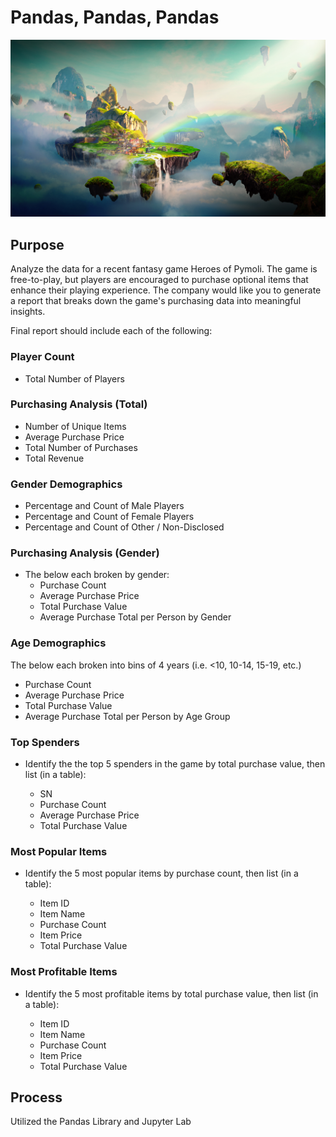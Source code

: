 # Pandas, Pandas, Pandas

![Screenshot](Instructions/Screenshots/Fantasy.jpg "Screenshot")

## Purpose
Analyze the data for a recent fantasy game Heroes of Pymoli.  The game is free-to-play, but players are encouraged to purchase optional items that enhance their playing experience.  The company would like you to generate a report that breaks down the game's purchasing data into meaningful insights.

Final report should include each of the following:

### Player Count
- Total Number of Players

### Purchasing Analysis (Total)
- Number of Unique Items
- Average Purchase Price
- Total Number of Purchases
- Total Revenue

### Gender Demographics
- Percentage and Count of Male Players
- Percentage and Count of Female Players
- Percentage and Count of Other / Non-Disclosed

### Purchasing Analysis (Gender)
- The below each broken by gender:
    - Purchase Count
    - Average Purchase Price
    - Total Purchase Value
    - Average Purchase Total per Person by Gender

### Age Demographics

The below each broken into bins of 4 years (i.e. <10, 10-14, 15-19, etc.)

- Purchase Count
- Average Purchase Price
- Total Purchase Value
- Average Purchase Total per Person by Age Group


### Top Spenders

-  Identify the the top 5 spenders in the game by total purchase value, then list (in a table):

    - SN
    - Purchase Count
    - Average Purchase Price
    - Total Purchase Value




### Most Popular Items

- Identify the 5 most popular items by purchase count, then list (in a table):

    - Item ID
    - Item Name
    - Purchase Count
    - Item Price
    - Total Purchase Value




### Most Profitable Items

- Identify the 5 most profitable items by total purchase value, then list (in a table):

    - Item ID
    - Item Name
    - Purchase Count
    - Item Price
    - Total Purchase Value

## Process
Utilized the Pandas Library and Jupyter Lab
